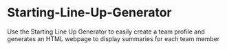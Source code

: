 # Starting-Line-Up-Generator
Use the Starting Line Up Generator to easily create a team profile and generates an HTML webpage to display summaries for each team member
